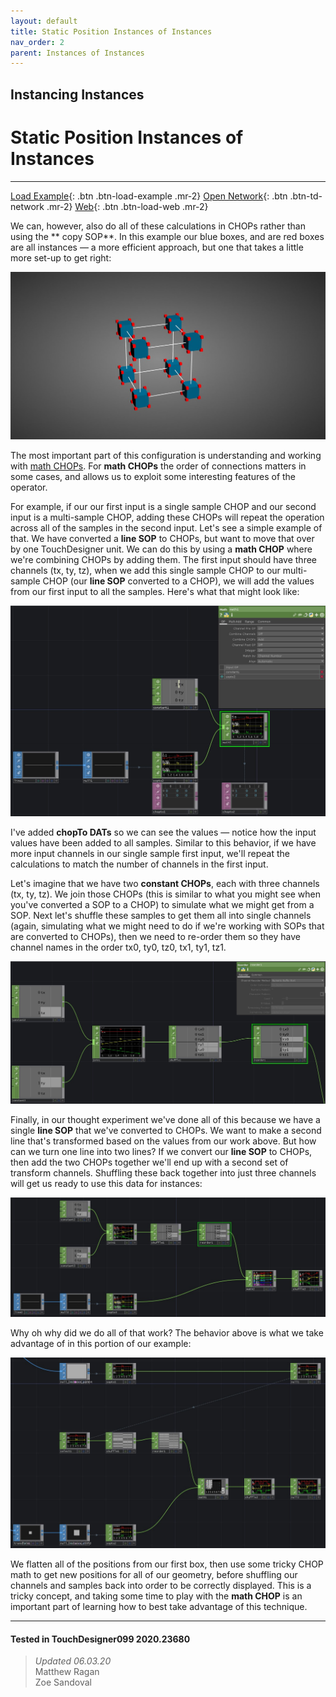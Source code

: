 ```yaml
---
layout: default
title: Static Position Instances of Instances
nav_order: 2
parent: Instances of Instances
---
```


## Instancing Instances
# Static Position Instances of Instances

*****

[Load Example](?actionable=1&action=load_tox&remotePath=https://github.com/mir-lab/touchdesigner-instancing-examples-code/raw/main/tox/011-instances-of-instances/container_static_position.tox){: .btn .btn-load-example .mr-2}
[Open Network](?actionable=1&action=open_floating_network){: .btn .btn-td-network .mr-2}
[Web](?actionable=1&action=open_in_browser){: .btn .btn-load-web .mr-2}

We can, however, also do all of these calculations in CHOPs rather than using the ** copy SOP**. In this example our blue boxes, and are red boxes are all instances — a more efficient approach, but one that takes a little more set-up to get right:

![](https://github.com/mir-lab/td-instacning-copy-temp/blob/master/assets/images/instances-of-instnaces/static-pos/static-pos-01.jpg?raw=true)

The most important part of this configuration is understanding and working with [math CHOPs](https://docs.derivative.ca/Math_CHOP). For **math CHOPs** the order of connections matters in some cases, and allows us to exploit some interesting features of the operator. 

For example, if our our first input is a single sample CHOP and our second input is a multi-sample CHOP, adding these CHOPs will repeat the operation across all of the samples in the second input. Let's see a simple example of that. We have converted a **line SOP** to CHOPs, but want to move that over by one TouchDesigner unit. We can do this by using a **math CHOP** where we're combining CHOPs by adding them. The first input should have three channels (tx, ty, tz), when we add this single sample CHOP to our multi-sample CHOP (our **line SOP** converted to a CHOP), we will add the values from our first input to all the samples. Here's what that might look like:

![](https://github.com/mir-lab/td-instacning-copy-temp/blob/master/assets/images/instances-of-instnaces/static-pos/static-pos-02.jpg?raw=true)

I've added **chopTo DATs** so we can see the values — notice how the input values have been added to all samples. Similar to this behavior, if we have more input channels in our single sample first input, we'll repeat the calculations to match the number of channels in the first input.

Let's imagine that we have two **constant CHOPs**, each with three channels (tx, ty, tz). We join those CHOPs (this is similar to what you might see when you've converted a SOP to a CHOP) to simulate what we might get from a SOP. Next let's shuffle these samples to get them all into single channels (again, simulating what we might need to do if we're working with SOPs that are converted to CHOPs), then we need to re-order them so they have channel names in the order tx0, ty0, tz0, tx1, ty1, tz1.

![](https://github.com/mir-lab/td-instacning-copy-temp/blob/master/assets/images/instances-of-instnaces/static-pos/static-pos-03.jpg?raw=true)

Finally, in our thought experiment we've done all of this because we have a single **line SOP** that we've converted to CHOPs. We want to make a second line that's transformed based on the values from our work above. But how can we turn one line into two lines? If we convert our **line SOP** to CHOPs, then add the two CHOPs together we'll end up with a second set of transform channels. Shuffling these back together into just three channels will get us ready to use this data for instances:

![](https://github.com/mir-lab/td-instacning-copy-temp/blob/master/assets/images/instances-of-instnaces/static-pos/static-pos-04.jpg?raw=true)

Why oh why did we do all of that work? The behavior above is what we take advantage of in this portion of our example:

![](https://github.com/mir-lab/td-instacning-copy-temp/blob/master/assets/images/instances-of-instnaces/static-pos/static-pos-05.jpg?raw=true)

We flatten all of the positions from our first box, then use some tricky CHOP math to get new positions for all of our geometry, before shuffling our channels and samples back into order to be correctly displayed. This is a tricky concept, and taking some time to play with the **math CHOP** is an important part of learning how to best take advantage of this technique.

---

#### Tested in TouchDesigner099 2020.23680 
>*Updated 06.03.20*  
Matthew Ragan  
Zoe Sandoval  